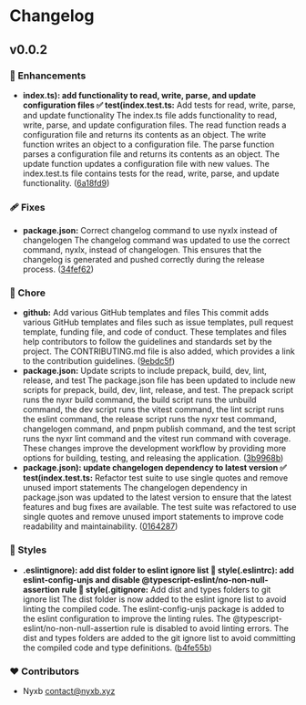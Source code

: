 # Changelog


## v0.0.2


### 🚀 Enhancements

  - **index.ts): add functionality to read, write, parse, and update configuration files ✅ test(index.test.ts:** Add tests for read, write, parse, and update functionality The index.ts file adds functionality to read, write, parse, and update configuration files. The read function reads a configuration file and returns its contents as an object. The write function writes an object to a configuration file. The parse function parses a configuration file and returns its contents as an object. The update function updates a configuration file with new values. The index.test.ts file contains tests for the read, write, parse, and update functionality. ([6a18fd9](https://github.com/nyxblabs/configorium/commit/6a18fd9))

### 🩹 Fixes

  - **package.json:** Correct changelog command to use nyxlx instead of changelogen The changelog command was updated to use the correct command, nyxlx, instead of changelogen. This ensures that the changelog is generated and pushed correctly during the release process. ([34fef62](https://github.com/nyxblabs/configorium/commit/34fef62))

### 🏡 Chore

  - **github:** Add various GitHub templates and files This commit adds various GitHub templates and files such as issue templates, pull request template, funding file, and code of conduct. These templates and files help contributors to follow the guidelines and standards set by the project. The CONTRIBUTING.md file is also added, which provides a link to the contribution guidelines. ([9ebdc5f](https://github.com/nyxblabs/configorium/commit/9ebdc5f))
  - **package.json:** Update scripts to include prepack, build, dev, lint, release, and test The package.json file has been updated to include new scripts for prepack, build, dev, lint, release, and test. The prepack script runs the nyxr build command, the build script runs the unbuild command, the dev script runs the vitest command, the lint script runs the eslint command, the release script runs the nyxr test command, changelogen command, and pnpm publish command, and the test script runs the nyxr lint command and the vitest run command with coverage. These changes improve the development workflow by providing more options for building, testing, and releasing the application. ([3b9968b](https://github.com/nyxblabs/configorium/commit/3b9968b))
  - **package.json): update changelogen dependency to latest version ✅ test(index.test.ts:** Refactor test suite to use single quotes and remove unused import statements The changelogen dependency in package.json was updated to the latest version to ensure that the latest features and bug fixes are available. The test suite was refactored to use single quotes and remove unused import statements to improve code readability and maintainability. ([0164287](https://github.com/nyxblabs/configorium/commit/0164287))

### 🎨 Styles

  - **.eslintignore): add dist folder to eslint ignore list 🎨 style(.eslintrc): add eslint-config-unjs and disable @typescript-eslint/no-non-null-assertion rule 🎨 style(.gitignore:** Add dist and types folders to git ignore list The dist folder is now added to the eslint ignore list to avoid linting the compiled code. The eslint-config-unjs package is added to the eslint configuration to improve the linting rules. The @typescript-eslint/no-non-null-assertion rule is disabled to avoid linting errors. The dist and types folders are added to the git ignore list to avoid committing the compiled code and type definitions. ([b4fe55b](https://github.com/nyxblabs/configorium/commit/b4fe55b))

### ❤️  Contributors

- Nyxb <contact@nyxb.xyz>

